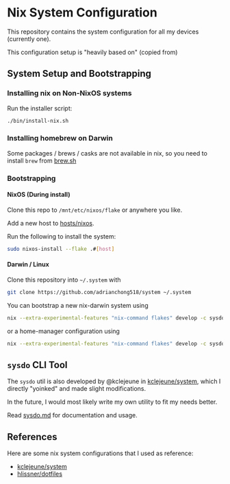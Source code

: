 # Nix System Configuration

This repository contains the system configuration for all my devices (currently one).

This configuration setup is "heavily based on" (copied from)

## System Setup and Bootstrapping

### Installing nix on Non-NixOS systems

Run the installer script:

```bash
./bin/install-nix.sh
```

### Installing homebrew on Darwin

Some packages / brews / casks are not available in nix, so you need to install
`brew` from [brew.sh](https://brew.sh)

### Bootstrapping

#### NixOS (During install)

Clone this repo to `/mnt/etc/nixos/flake` or anywhere you like.

Add a new host to [hosts/nixos](./hosts/nixos).

Run the following to install the system:

```bash
sudo nixos-install --flake .#[host]
```

#### Darwin / Linux

Clone this repository into `~/.system` with

```bash
git clone https://github.com/adrianchong518/system ~/.system
```

You can bootstrap a new nix-darwin system using

```bash
nix --extra-experimental-features "nix-command flakes" develop -c sysdo bootstrap --darwin [host]
```

or a home-manager configuration using

```bash
nix --extra-experimental-features "nix-command flakes" develop -c sysdo bootstrap --home-manager [host]
```

## `sysdo` CLI Tool

The `sysdo` util is also developed by @kclejeune in [kclejeune/system](https://github.com/kclejeune/system),
which I directly "yoinked" and made slight modifications.

In the future, I would most likely write my own utility to fit my needs better.

Read [sysdo.md](./doc/sysdo.md) for documentation and usage.

## References

Here are some nix system configurations that I used as reference:

- [kclejeune/system](https://github.com/kclejeune/system)
- [hlissner/dotfiles](https://github.com/hlissner/dotfiles)
